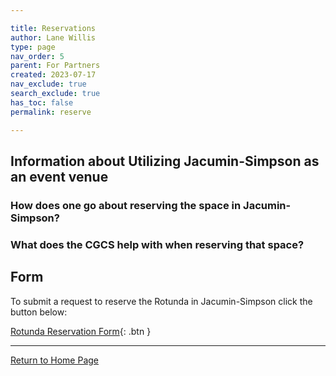 ```yaml
---

title: Reservations
author: Lane Willis
type: page
nav_order: 5
parent: For Partners
created: 2023-07-17
nav_exclude: true
search_exclude: true
has_toc: false
permalink: reserve

---
```


## Information about Utilizing Jacumin-Simpson as an event venue

### How does one go about reserving the space in Jacumin-Simpson?

### What does the CGCS help with when reserving that space?

## Form

To submit a request to reserve the Rotunda in Jacumin-Simpson click the button below:

[Rotunda Reservation Form](https://www.thecgcs.org){: .btn }

---

[Return to Home Page](/)